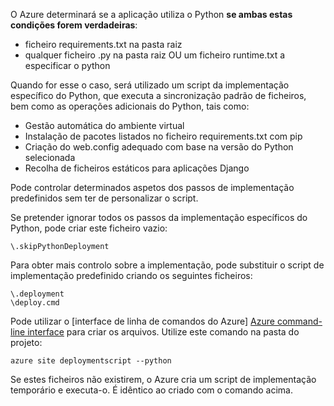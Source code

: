 O Azure determinará se a aplicação utiliza o Python **se ambas estas condições forem verdadeiras**:

* ficheiro requirements.txt na pasta raiz
* qualquer ficheiro .py na pasta raiz OU um ficheiro runtime.txt a especificar o python

Quando for esse o caso, será utilizado um script da implementação específico do Python, que executa a sincronização padrão de ficheiros, bem como as operações adicionais do Python, tais como:

* Gestão automática do ambiente virtual
* Instalação de pacotes listados no ficheiro requirements.txt com pip
* Criação do web.config adequado com base na versão do Python selecionada
* Recolha de ficheiros estáticos para aplicações Django

Pode controlar determinados aspetos dos passos de implementação predefinidos sem ter de personalizar o script.

Se pretender ignorar todos os passos da implementação específicos do Python, pode criar este ficheiro vazio:

    \.skipPythonDeployment

Para obter mais controlo sobre a implementação, pode substituir o script de implementação predefinido criando os seguintes ficheiros:

    \.deployment
    \deploy.cmd

Pode utilizar o [interface de linha de comandos do Azure] [ Azure command-line interface] para criar os arquivos.  Utilize este comando na pasta do projeto:

    azure site deploymentscript --python

Se estes ficheiros não existirem, o Azure cria um script de implementação temporário e executa-o.  É idêntico ao criado com o comando acima.

[Azure command-line interface]: http://azure.microsoft.com/downloads/
